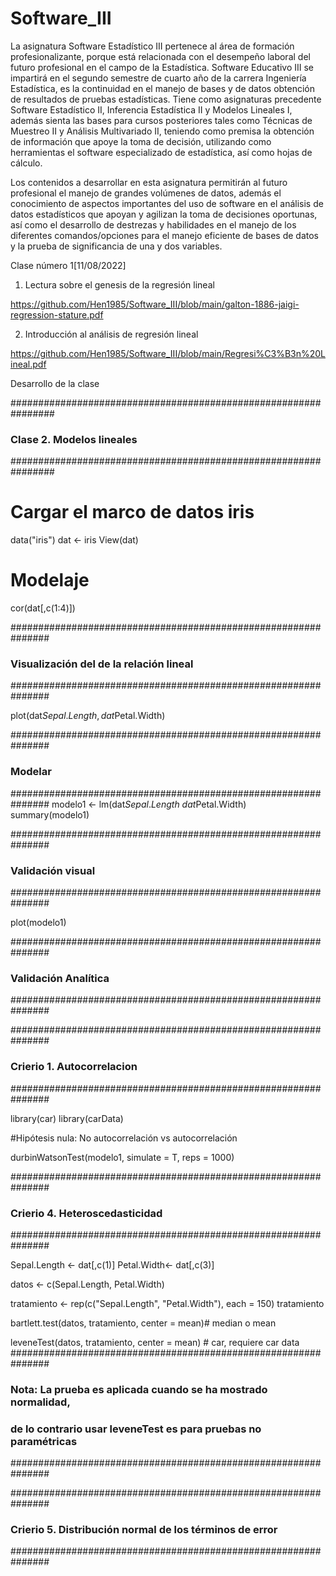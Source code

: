 # Software_III

La asignatura Software Estadístico III pertenece al área de formación profesionalizante,
porque está relacionada con el desempeño laboral del futuro profesional en el campo de 
la Estadística. Software Educativo III se impartirá en el segundo semestre de cuarto año de la carrera 
Ingeniería Estadística, es la continuidad en el manejo de bases y de datos obtención de 
resultados de pruebas estadísticas. Tiene como asignaturas precedente Software
Estadístico II, Inferencia Estadística II y Modelos Lineales I, además sienta las bases 
para cursos posteriores tales como Técnicas de Muestreo II y Análisis Multivariado II, 
teniendo como premisa la obtención de información que apoye la toma de decisión, 
utilizando como herramientas el software especializado de estadística, así como hojas 
de cálculo.

Los contenidos a desarrollar en esta asignatura permitirán al futuro profesional el manejo 
de grandes volúmenes de datos, además el conocimiento de aspectos importantes del
uso de software en el análisis de datos estadísticos que apoyan y agilizan la toma de 
decisiones oportunas, así como el desarrollo de destrezas y habilidades en el manejo de 
los diferentes comandos/opciones para el manejo eficiente de bases de datos y la prueba
de significancia de una y dos variables.


Clase número 1[11/08/2022]

1. Lectura sobre el genesis de la regresión lineal

https://github.com/Hen1985/Software_III/blob/main/galton-1886-jaigi-regression-stature.pdf

2. Introducción al análisis de regresión lineal

https://github.com/Hen1985/Software_III/blob/main/Regresi%C3%B3n%20Lineal.pdf

Desarrollo de la clase 


################################################################
###                Clase 2. Modelos lineales
################################################################
# Cargar el marco de datos iris 

data("iris")
dat <- iris
View(dat)

# Modelaje 

cor(dat[,c(1:4)])

###############################################################
### Visualización del de la relación lineal 
###############################################################

plot(dat$Sepal.Length, dat$Petal.Width)

###############################################################
### Modelar  
###############################################################
modelo1 <- lm(dat$Sepal.Length~dat$Petal.Width)
summary(modelo1)

###############################################################
### Validación visual  
###############################################################

plot(modelo1)

###############################################################
### Validación Analítica  
###############################################################

###############################################################
### Crierio 1. Autocorrelacion 
###############################################################

library(car)
library(carData)

#Hipótesis nula: No autocorrelación vs autocorrelación

durbinWatsonTest(modelo1, simulate = T, reps = 1000)

###############################################################
### Crierio 4. Heteroscedasticidad
###############################################################


Sepal.Length <- dat[,c(1)]
Petal.Width<- dat[,c(3)]

datos <- c(Sepal.Length, Petal.Width)

tratamiento <- rep(c("Sepal.Length", "Petal.Width"), each = 150)
tratamiento

bartlett.test(datos, tratamiento, center = mean)# median o mean


leveneTest(datos, tratamiento, center = mean) # car, requiere car data
###############################################################
### Nota: La prueba es aplicada cuando se ha mostrado normalidad, 
### de lo contrario usar leveneTest es para pruebas no paramétricas
###############################################################


###############################################################
### Crierio 5. Distribución normal de los términos de error
###############################################################
